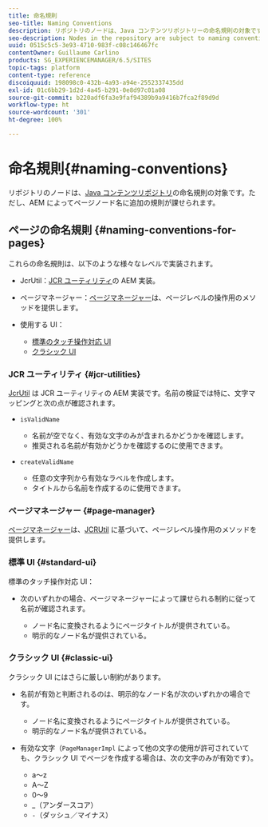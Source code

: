 ```yaml
---
title: 命名規則
seo-title: Naming Conventions
description: リポジトリのノードは、Java コンテンツリポジトリーの命名規則の対象です
seo-description: Nodes in the repository are subject to naming conventions of the Java Content Repository
uuid: 0515c5c5-3e93-4710-983f-c08c146467fc
contentOwner: Guillaume Carlino
products: SG_EXPERIENCEMANAGER/6.5/SITES
topic-tags: platform
content-type: reference
discoiquuid: 198098c0-432b-4a93-a94e-2552337435dd
exl-id: 01c6bb29-1d2d-4a45-b291-0e8d97c01a08
source-git-commit: b220adf6fa3e9faf94389b9a9416b7fca2f89d9d
workflow-type: ht
source-wordcount: '301'
ht-degree: 100%

---
```


# 命名規則{#naming-conventions}

リポジトリのノードは、[Java コンテンツリポジトリ](/help/sites-developing/the-basics.md#java-content-repository)の命名規則の対象です。ただし、AEM によってページノード名に追加の規則が課せられます。

## ページの命名規則 {#naming-conventions-for-pages}

これらの命名規則は、以下のような様々なレベルで実装されます。

* JcrUtil：[JCR ユーティリティ](#jcr-utilities)の AEM 実装。
* ページマネージャー：[ページマネージャー](#page-manager)は、ページレベルの操作用のメソッドを提供します。
* 使用する UI：

   * [標準のタッチ操作対応 UI](#standard-ui)
   * [クラシック UI](#classic-ui)

### JCR ユーティリティ {#jcr-utilities}

[JcrUtil](https://helpx.adobe.com/jp/experience-manager/6-5/sites/developing/using/reference-materials/javadoc/index.html?com/day/cq/commons/jcr/JcrUtil.html) は JCR ユーティリティの AEM 実装です。名前の検証では特に、文字マッピングと次の点が確認されます。

* `isValidName`

   * 名前が空でなく、有効な文字のみが含まれるかどうかを確認します。
   * 推奨される名前が有効かどうかを確認するのに使用できます。

* `createValidName`

   * 任意の文字列から有効なラベルを作成します。
   * タイトルから名前を作成するのに使用できます。

### ページマネージャー {#page-manager}

[ページマネージャー](https://helpx.adobe.com/jp/experience-manager/6-5/sites/developing/using/reference-materials/javadoc/com/day/cq/wcm/api/PageManager.html)は、[JCRUtil](#jcr-utilities) に基づいて、ページレベル操作用のメソッドを提供します。

### 標準 UI {#standard-ui}

標準のタッチ操作対応 UI：

* 次のいずれかの場合、ページマネージャーによって課せられる制約に従って名前が確認されます。

   * ノード名に変換されるようにページタイトルが提供されている。
   * 明示的なノード名が提供されている。

### クラシック UI {#classic-ui}

クラシック UI にはさらに厳しい制約があります。

* 名前が有効と判断されるのは、明示的なノード名が次のいずれかの場合です。

   * ノード名に変換されるようにページタイトルが提供されている。
   * 明示的なノード名が提供されている。

* 有効な文字（`PageManagerImpl` によって他の文字の使用が許可されていても、クラシック UI でページを作成する場合は、次の文字のみが有効です）。

   * a～z
   * A～Z
   * 0～9
   * _（アンダースコア）
   * `-`（ダッシュ／マイナス）
